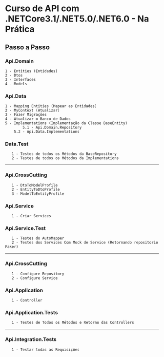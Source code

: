 # Curso de API com .NETCore3.1/.NET5.0/.NET6.0 - Na Prática

## Passo a Passo

### Api.Domain
	1 - Entities (Entidades)
	2 - Dtos
	3 - Interfaces
	4 - Models

### Api.Data
	1 - Mapping Entities (Mapear as Entidades)
	2 - MyContext (Atualizar)
	3 - Fazer Migrações
	4 - Atualizar o Banco de Dados
	5 - Implementations (Implementação da Classe BaseEntity)
            5.1 - Api.Domain.Repository
	    5.2 - Api.Data.Implementations
### Data.Test
       1 - Testes de todos os Métodos da BaseRepository
       2 - Testes de todos os Métodos da Implementations


----------------------------------------------------------------------------------------
### Api.CrossCutting
       1 - DtoToModelProfile
       2 - EntityToDtoProfile
       3 - ModelToEntityProfile

### Api.Service
       1 - Criar Services

### Api.Service.Test
       1 - Testes do AutoMapper
       2 - Testes dos Services Com Mock de Service (Retornando repositorio Faker)

----------------------------------------------------------------------------------------

### Api.CrossCutting
       1 - Configure Repository
       2 - Configure Service

### Api.Application
       1 - Controller

### Api.Application.Tests
       1 - Testes de Todos os Métodos e Retorno das Controllers

----------------------------------------------------------------------------------------

### Api.Integration.Tests
       1 - Testar todas as Requisições
